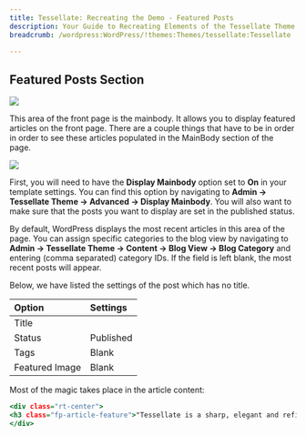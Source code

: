 ```yaml
---
title: Tessellate: Recreating the Demo - Featured Posts
description: Your Guide to Recreating Elements of the Tessellate Theme for WordPress
breadcrumb: /wordpress:WordPress/!themes:Themes/tessellate:Tessellate

---
```


Featured Posts Section
-----

![][demo]

This area of the front page is the mainbody. It allows you to display featured articles on the front page. There are a couple things that have to be in order in order to see these articles populated in the MainBody section of the page.

![][mainbody]

First, you will need to have the **Display Mainbody** option set to **On** in your template settings. You can find this option by navigating to **Admin -> Tessellate Theme -> Advanced -> Display Mainbody**. You will also want to make sure that the posts you want to display are set in the published status.

By default, WordPress displays the most recent articles in this area of the page. You can assign specific categories to the blog view by navigating to **Admin -> Tessellate Theme -> Content -> Blog View -> Blog Category** and entering (comma separated) category IDs. If the field is left blank, the most recent posts will appear.

Below, we have listed the settings of the post which has no title.

| Option         | Settings  |  
| :------------- | :-------- |  
| Title          |           |  
| Status         | Published |  
| Tags           | Blank     |  
| Featured Image | Blank     |  


Most of the magic takes place in the article content:

~~~ .html
<div class="rt-center">
<h3 class="fp-article-feature">"Tessellate is a sharp, elegant and refined template. It is designed to not only enrich your content, but also to provide an overall artistic base, with animated extras, to impress your visitors, and best reflect the focus of your site." - <a href="index.php?option=com_content&amp;view=article&amp;id=1&amp;Itemid=111">Read More</a></h3>
</div>
~~~

[demo]: assets/demo_8.jpeg
[mainbody]: assets/setadvanced.jpeg
